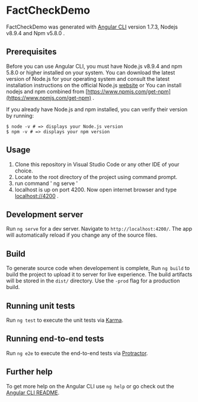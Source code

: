 # FactCheckDemo

FactCheckDemo was generated with [Angular CLI](https://github.com/angular/angular-cli) version 1.7.3, 
Nodejs v8.9.4 and Npm v5.8.0  .

## Prerequisites
Before you can use Angular CLI, you must have Node.js v8.9.4 and npm 5.8.0 or higher installed on your system.
You can download the latest version of Node.js for your operating system and consult the latest installation instructions on the official Node.js [website](https://nodejs.org/en/) or You can install nodejs and npm combined from [https://www.npmjs.com/get-npm](https://www.npmjs.com/get-npm)  .

If you already have Node.js and npm installed, you can verify their version by running:

```
$ node -v # => displays your Node.js version
$ npm -v # => displays your npm version
```


## Usage

1. Clone this repository in Visual Studio Code or any other IDE of your choice.
2. Locate to the root directory of the project using command prompt.
3. run command ' ng serve '
4. localhost is up on port 4200. Now open internet browser and type [localhost://4200](localhost://4200) .
 
## Development server

Run `ng serve` for a dev server. Navigate to `http://localhost:4200/`. The app will automatically reload if you change any of the source files.

## Build

To generate source code when developement is complete, Run `ng build` to build the project to upload it to server for live experience. The build artifacts will be stored in the `dist/` directory. Use the `-prod` flag for a production build.

## Running unit tests

Run `ng test` to execute the unit tests via [Karma](https://karma-runner.github.io).

## Running end-to-end tests

Run `ng e2e` to execute the end-to-end tests via [Protractor](http://www.protractortest.org/).

## Further help

To get more help on the Angular CLI use `ng help` or go check out the [Angular CLI README](https://github.com/angular/angular-cli/blob/master/README.md).
